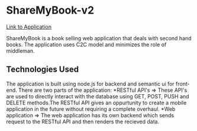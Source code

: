 # ShareMyBook-v2

[Link to Application](https://sharemybook.herokuapp.com)

ShareMyBook is a book selling web application that deals with second hand books.
The application uses C2C model and minimizes the role of middleman.

## Technologies Used
 
The application is built using node.js for backend and semantic ui for front-end.
There are two parts of the application:
*RESTful API's => These API's are used to directly interact with the database using GET, POST, PUSH and DELETE methods.The RESTful API gives an oppurtunity to create a mobile application in the future without requiring a complete overhaul.
*Web application => The web application has its own backend which sends request to the RESTful API and then renders the recieved data.
